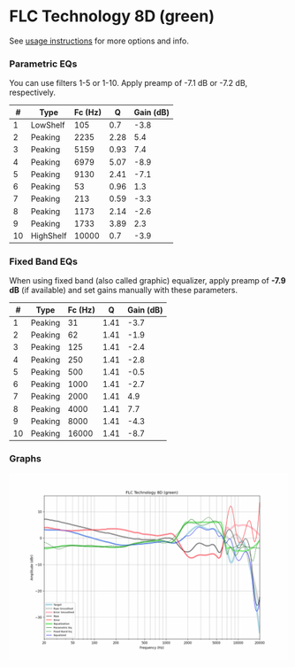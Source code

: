 # FLC Technology 8D (green)
See [usage instructions](https://github.com/jaakkopasanen/AutoEq#usage) for more options and info.

### Parametric EQs
You can use filters 1-5 or 1-10. Apply preamp of -7.1 dB or -7.2 dB, respectively.

|   # | Type      |   Fc (Hz) |    Q |   Gain (dB) |
|-----|-----------|-----------|------|-------------|
|   1 | LowShelf  |       105 | 0.7  |        -3.8 |
|   2 | Peaking   |      2235 | 2.28 |         5.4 |
|   3 | Peaking   |      5159 | 0.93 |         7.4 |
|   4 | Peaking   |      6979 | 5.07 |        -8.9 |
|   5 | Peaking   |      9130 | 2.41 |        -7.1 |
|   6 | Peaking   |        53 | 0.96 |         1.3 |
|   7 | Peaking   |       213 | 0.59 |        -3.3 |
|   8 | Peaking   |      1173 | 2.14 |        -2.6 |
|   9 | Peaking   |      1733 | 3.89 |         2.3 |
|  10 | HighShelf |     10000 | 0.7  |        -3.9 |

### Fixed Band EQs
When using fixed band (also called graphic) equalizer, apply preamp of **-7.9 dB** (if available) and set gains manually with these parameters.

|   # | Type    |   Fc (Hz) |    Q |   Gain (dB) |
|-----|---------|-----------|------|-------------|
|   1 | Peaking |        31 | 1.41 |        -3.7 |
|   2 | Peaking |        62 | 1.41 |        -1.9 |
|   3 | Peaking |       125 | 1.41 |        -2.4 |
|   4 | Peaking |       250 | 1.41 |        -2.8 |
|   5 | Peaking |       500 | 1.41 |        -0.5 |
|   6 | Peaking |      1000 | 1.41 |        -2.7 |
|   7 | Peaking |      2000 | 1.41 |         4.9 |
|   8 | Peaking |      4000 | 1.41 |         7.7 |
|   9 | Peaking |      8000 | 1.41 |        -4.3 |
|  10 | Peaking |     16000 | 1.41 |        -8.7 |

### Graphs
![](./FLC%20Technology%208D%20(green).png)
